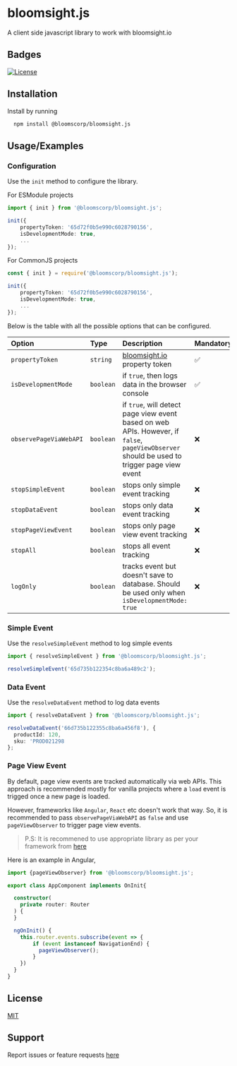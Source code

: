 # bloomsight.js

A client side javascript library to work with bloomsight.io

## Badges

[![ License](https://img.shields.io/badge/License-MIT-green.svg)](./LICENSE.md)

## Installation

Install by running

```bash
  npm install @bloomscorp/bloomsight.js
```

## Usage/Examples


### Configuration

Use the `init` method to configure the library.

For ESModule projects
```ts
import { init } from '@bloomscorp/bloomsight.js';

init({
	propertyToken: '65d72f0b5e990c6028790156',
	isDevelopmentMode: true,
	...
});
```

For CommonJS projects
```ts
const { init } = require('@bloomscorp/bloomsight.js');

init({
	propertyToken: '65d72f0b5e990c6028790156',
	isDevelopmentMode: true,
	...
});
```
Below is the table with all the possible options that can be configured.

| Option | Type     | Description                | Mandatory | Default |
| :-------- | :------- | :------------------------- | :------| :-------|
| `propertyToken` | `string` | [bloomsight.io](https://bloomsight.io) property token | ✅ | NA |
| `isDevelopmentMode` | `boolean` | if `true`, then logs data in the browser console | ✅ | NA |
| `observePageViaWebAPI` | `boolean` | if `true`, will detect page view event based on web APIs. However, if `false`, `pageViewObserver` should be used to trigger page view event | ❌ | `true` |
| `stopSimpleEvent` | `boolean` | stops only simple event tracking| ❌ | `false` |
| `stopDataEvent` | `boolean` | stops only data event tracking| ❌ | `false` |
| `stopPageViewEvent` | `boolean` | stops only page view event tracking| ❌ | `false` |
| `stopAll` | `boolean` | stops all event tracking | ❌ | `false` |
| `logOnly` | `boolean` | tracks event but doesn't save to database. Should be used only when `isDevelopmentMode: true`| ❌ | `false` |


### Simple Event

Use the `resolveSimpleEvent` method to log simple events

```ts
import { resolveSimpleEvent } from '@bloomscorp/bloomsight.js';

resolveSimpleEvent('65d735b122354c8ba6a489c2');
```

### Data Event

Use the `resolveDataEvent` method to log data events

```ts
import { resolveDataEvent } from '@bloomscorp/bloomsight.js';

resolveDataEvent('66d735b122355c8ba6a456f8'), {
  productId: 120,
  sku: 'PROD021298
};
```
### Page View Event


By default, page view events are tracked automatically via web APIs. This approach is recommended mostly for vanilla projects where a `load` event is trigged once a new page is loaded.


However, frameworks like `Angular`, `React` etc doesn't work that way. So, it is recommended to pass `observePageViaWebAPI` as `false` and use `pageViewObserver` to trigger page view events.

>P.S: It is recommened to use appropriate library as per your framework from [here]()

Here is an example in Angular,

```ts
import {pageViewObserver} from '@bloomscorp/bloomsight.js';

export class AppComponent implements OnInit{

  constructor(
    private router: Router
  ) {
  }

  ngOnInit() {
    this.router.events.subscribe(event => {
        if (event instanceof NavigationEnd) {
          pageViewObserver();
        }
    })
  }
}
```

## License

[MIT](./LICENSE.md)


## Support

Report issues or feature requests [here]()

